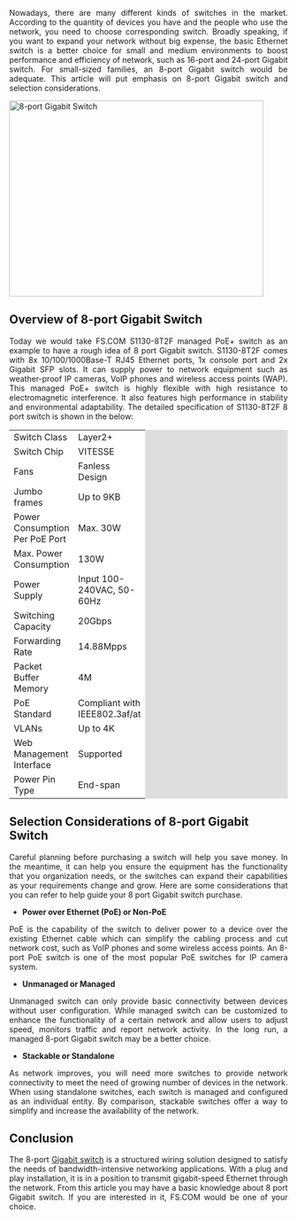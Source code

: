 <p style="text-align: justify;">Nowadays, there are many different kinds of switches in the market. According to the quantity of devices you have and the people who use the network, you need to choose corresponding switch. Broadly speaking, if you want to expand your network without big expense, the basic Ethernet switch is a better choice for small and medium environments to boost performance and efficiency of network, such as 16-port and 24-port Gigabit switch. For small-sized families, an 8-port Gigabit switch would be adequate. This article will put emphasis on 8-port Gigabit switch and selection considerations.</p>
<a href="http://www.fiber-optic-solutions.com/wp-content/uploads/2018/05/8-port-Gigabit-Switch.jpg"><img class="aligncenter size-full wp-image-3610" src="http://www.fiber-optic-solutions.com/wp-content/uploads/2018/05/8-port-Gigabit-Switch.jpg" alt="8-port Gigabit Switch" width="460" height="354" /></a>
<h2>Overview of 8-port Gigabit Switch</h2>
<p style="text-align: justify;">Today we would take FS.COM S1130-8T2F managed PoE+ switch as an example to have a rough idea of 8 port Gigabit switch. S1130-8T2F comes with 8x 10/100/1000Base-T RJ45 Ethernet ports, 1x console port and 2x Gigabit SFP slots. It can supply power to network equipment such as weather-proof IP cameras, VoIP phones and wireless access points (WAP). This managed PoE+ switch is highly flexible with high resistance to electromagnetic interference. It also features high performance in stability and environmental adaptability. The detailed specification of S1130-8T2F 8 port switch is shown in the below:</p>

<table border="0" width="100%" cellspacing="1" cellpadding="5" bgcolor="#dedede">
<tbody>
<tr>
<td bgcolor="#FFFFFF" width="100">Switch Class</td>
<td bgcolor="#FFFFFF" width="70">Layer2+</td>
</tr>
<tr>
<td bgcolor="#FFFFFF">Switch Chip</td>
<td bgcolor="#FFFFFF">VITESSE</td>
</tr>
<tr>
<td bgcolor="#FFFFFF">Fans</td>
<td bgcolor="#FFFFFF">Fanless Design</td>
</tr>
<tr>
<td bgcolor="#FFFFFF">Jumbo frames</td>
<td bgcolor="#FFFFFF">Up to 9KB</td>
</tr>
<tr>
<td bgcolor="#FFFFFF">Power Consumption Per PoE Port</td>
<td bgcolor="#FFFFFF">Max. 30W</td>
</tr>
<tr>
<td bgcolor="#FFFFFF">Max. Power Consumption</td>
<td bgcolor="#FFFFFF">130W</td>
</tr>
<tr>
<td bgcolor="#FFFFFF">Power Supply</td>
<td bgcolor="#FFFFFF">Input 100-240VAC, 50-60Hz</td>
</tr>
<tr>
<td bgcolor="#FFFFFF">Switching Capacity</td>
<td bgcolor="#FFFFFF">20Gbps</td>
</tr>
<tr>
<td bgcolor="#FFFFFF">Forwarding Rate</td>
<td bgcolor="#FFFFFF">14.88Mpps</td>
</tr>
<tr>
<td bgcolor="#FFFFFF">Packet Buffer Memory</td>
<td bgcolor="#FFFFFF">4M</td>
</tr>
<tr>
<td bgcolor="#FFFFFF">PoE Standard</td>
<td bgcolor="#FFFFFF">Compliant with IEEE802.3af/at</td>
</tr>
<tr>
<td bgcolor="#FFFFFF">VLANs</td>
<td bgcolor="#FFFFFF">Up to 4K</td>
</tr>
<tr>
<td bgcolor="#FFFFFF">Web Management Interface</td>
<td bgcolor="#FFFFFF">Supported</td>
</tr>
<tr>
<td bgcolor="#FFFFFF">Power Pin Type</td>
<td bgcolor="#FFFFFF">End-span</td>
</tr>
</tbody>
</table>
<h2>Selection Considerations of 8-port Gigabit Switch</h2>
<p style="text-align: justify;">Careful planning before purchasing a switch will help you save money. In the meantime, it can help you ensure the equipment has the functionality that you organization needs, or the switches can expand their capabilities as your requirements change and grow. Here are some considerations that you can refer to help guide your 8 port Gigabit switch purchase.</p>

<div>
<ul>
 	<li><strong>Power over Ethernet (PoE) or Non-PoE</strong></li>
</ul>
</div>
<p style="text-align: justify;">PoE is the capability of the switch to deliver power to a device over the existing Ethernet cable which can simplify the cabling process and cut network cost, such as VoIP phones and some wireless access points. An 8-port PoE switch is one of the most popular PoE switches for IP camera system.</p>

<div>
<ul>
 	<li><strong>Unmanaged or Managed</strong></li>
</ul>
</div>
<p style="text-align: justify;">Unmanaged switch can only provide basic connectivity between devices without user configuration. While managed switch can be customized to enhance the functionality of a certain network and allow users to adjust speed, monitors traffic and report network activity. In the long run, a managed 8-port Gigabit switch may be a better choice.</p>

<div>
<ul>
 	<li><strong>Stackable or Standalone</strong></li>
</ul>
</div>
<p style="text-align: justify;">As network improves, you will need more switches to provide network connectivity to meet the need of growing number of devices in the network. When using standalone switches, each switch is managed and configured as an individual entity. By comparison, stackable switches offer a way to simplify and increase the availability of the network.</p>

<h2>Conclusion</h2>
<p style="text-align: justify;">The 8-port <a href="https://www.fs.com/c/1g-switches-3255" target="new">Gigabit switch</a> is a structured wiring solution designed to satisfy the needs of bandwidth-intensive networking applications. With a plug and play installation, it is in a position to transmit gigabit-speed Ethernet through the network. From this article you may have a basic knowledge about 8 port Gigabit switch. If you are interested in it, FS.COM would be one of your choice.</p>
